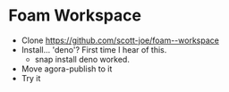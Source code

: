 # Foam Workspace

 - Clone https://github.com/scott-joe/foam--workspace
 - Install... 'deno'? First time I hear of this.
   - snap install deno worked.
 - Move agora-publish to it
 - Try it

